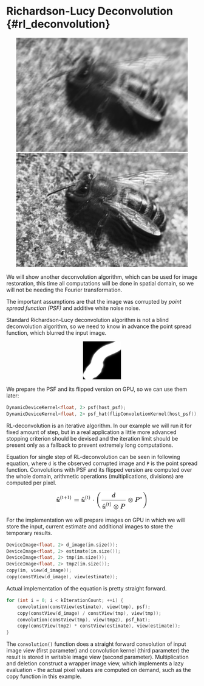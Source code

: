 # Richardson-Lucy Deconvolution {#rl_deconvolution}


<p float="left" align="center">
<img src="./blurred_bee.png" alt="Blurred image" title="Blurred image" height="300">
<img src="./rl_deconvolved_bee.jpg" alt="Deconvolved image" title="Deconvolved image" height="300">
</p>

We will show another deconvolution algorithm, which can be used for image restoration, this time all computations will be done in spatial domain, so we will not be needing the Fourier transformation. 

The important assumptions are that the image was corrupted by *point spread function (PSF)* and additive white noise noise.

Standard Richardson-Lucy deconvolution algorithm is not a blind deconvolution algorithm, so we need to know in advance the point spread function, which blurred the input image.

<p float="left" align="center">
<img src="./kernel2.png" alt="PSF" title="PSF" height="100">
</p>

We prepare the PSF and its flipped version on GPU, so we can use them later:

```c++
DynamicDeviceKernel<float, 2> psf(host_psf);
DynamicDeviceKernel<float, 2> psf_hat(flipConvolutionKernel(host_psf));
```

RL-deconvolution is an iterative algorithm. In our example we will run it for fixed amount of step, but in a real application a little more advanced stopping criterion should be devised and the iteration limit should be present only as a fallback to prevent extremely long computations.

Equation for single step of RL-deconvolution can be seen in following equation, where `d` is the observed corrupted image and `P` is the point spread function. Convolutions with PSF and its flipped version are computed over the whole domain, arithmetic operations (multiplications, divisions) are computed per pixel.

<p float="left" align="center">
<img src="./equation.svg" alt="One iteration" title="One iteration" height="50">
</p>

For the implementation we will prepare images on GPU in which we will store the input, current estimate and additional images to store the temporary results.

```c++
DeviceImage<float, 2> d_image(im.size());
DeviceImage<float, 2> estimate(im.size());
DeviceImage<float, 2> tmp(im.size());
DeviceImage<float, 2> tmp2(im.size());
copy(im, view(d_image));
copy(constView(d_image), view(estimate));
```

Actual implementation of the equation is pretty straight forward.

```c++
for (int i = 0; i < kIterationCount; ++i) {
	convolution(constView(estimate), view(tmp), psf);
	copy(constView(d_image) / constView(tmp), view(tmp));
	convolution(constView(tmp), view(tmp2), psf_hat);
	copy(constView(tmp2) * constView(estimate), view(estimate));
}
```

The `convolution()` function does a straight forward convolution of input image view (first parameter) and convolution kernel (third parameter) the result is stored in writable image view (second parameter). Multiplication and deletion construct a wrapper image view, which implements a lazy evaluation - the actual pixel values are computed on demand, such as the copy function in this example.


